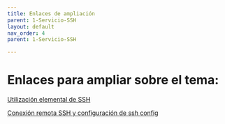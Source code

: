 ```yaml
---
title: Enlaces de ampliación
parent: 1-Servicio-SSH
layout: default
nav_order: 4
parent: 1-Servicio-SSH

---
```

# Enlaces para ampliar sobre el tema:

[Utilización elemental de SSH](https://plataforma.josedomingo.org/pledin/cursos/servicios2011/files/ssh.pdf)

[Conexión remota SSH y configuración de ssh config](https://www.lunium.com/blog/conexion-remota-ssh-y-configuracion-de-sshconfig-/)
